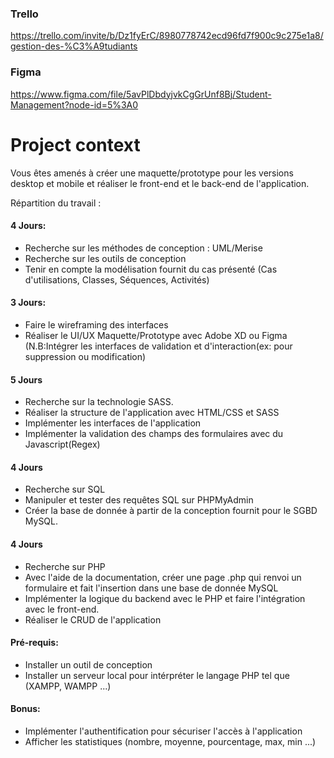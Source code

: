 ### Trello

https://trello.com/invite/b/Dz1fyErC/8980778742ecd96fd7f900c9c275e1a8/gestion-des-%C3%A9tudiants

### Figma

https://www.figma.com/file/5avPlDbdyjvkCgGrUnf8Bj/Student-Management?node-id=5%3A0

# Project context

Vous êtes amenés à créer une maquette/prototype pour les versions desktop et mobile et réaliser le front-end et le
back-end de l'application.

Répartition du travail :

#### 4 Jours:

- Recherche sur les méthodes de conception : UML/Merise
- Recherche sur les outils de conception
- Tenir en compte la modélisation fournit du cas présenté (Cas d'utilisations, Classes, Séquences, Activités)

#### 3 Jours:

- Faire le wireframing des interfaces
- Réaliser le UI/UX Maquette/Prototype avec Adobe XD ou Figma (N.B:Intégrer les interfaces de validation et
  d'interaction(ex: pour suppression ou modification)

#### 5 Jours

- Recherche sur la technologie SASS.
- Réaliser la structure de l'application avec HTML/CSS et SASS
- Implémenter les interfaces de l'application
- Implémenter la validation des champs des formulaires avec du Javascript(Regex)

#### 4 Jours

- Recherche sur SQL
- Manipuler et tester des requêtes SQL sur PHPMyAdmin
- Créer la base de donnée à partir de la conception fournit pour le SGBD MySQL.

#### 4 Jours

- Recherche sur PHP
- Avec l'aide de la documentation, créer une page .php qui renvoi un formulaire et fait l'insertion dans une base de
  donnée MySQL
- Implémenter la logique du backend avec le PHP et faire l'intégration avec le front-end.
- Réaliser le CRUD de l'application

#### Pré-requis:

- Installer un outil de conception
- Installer un serveur local pour intérpréter le langage PHP tel que (XAMPP, WAMPP ...)

#### Bonus:

- Implémenter l'authentification pour sécuriser l'accès à l'application
- Afficher les statistiques (nombre, moyenne, pourcentage, max, min ...)

